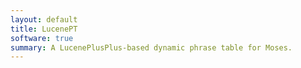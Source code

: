 ```yaml
---
layout: default
title: LucenePT
software: true
summary: A LucenePlusPlus-based dynamic phrase table for Moses.
---
```


